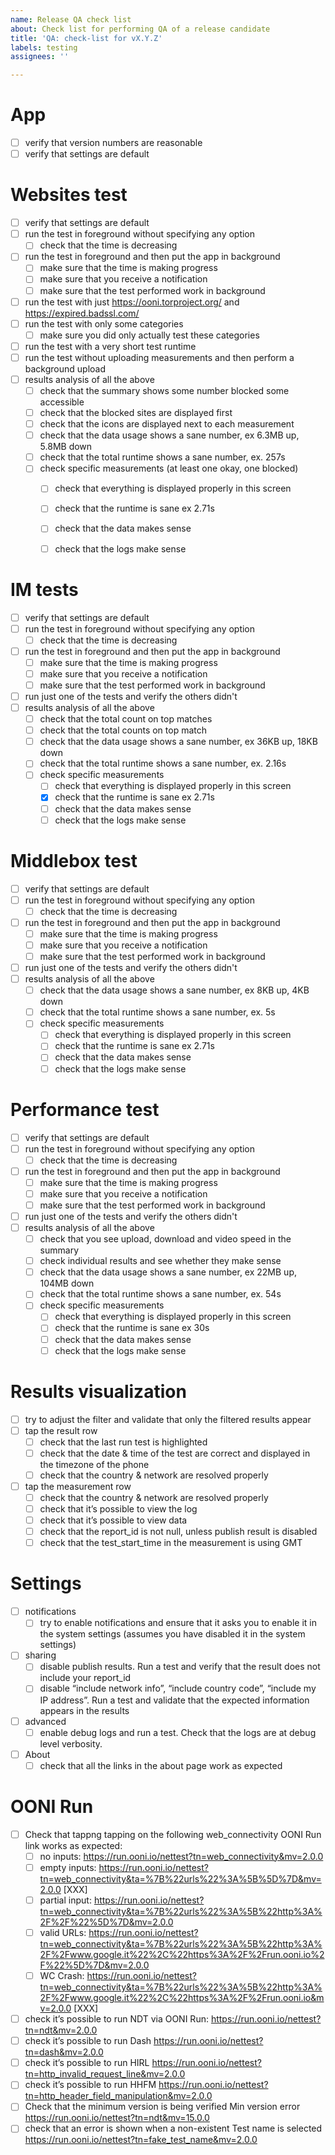 ```yaml
---
name: Release QA check list
about: Check list for performing QA of a release candidate
title: 'QA: check-list for vX.Y.Z'
labels: testing
assignees: ''

---
```


# App

- [ ] verify that version numbers are reasonable
- [ ] verify that settings are default

# Websites test

- [ ] verify that settings are default
- [ ] run the test in foreground without specifying any option
    - [ ] check that the time is decreasing
- [ ] run the test in foreground and then put the app in background
    - [ ] make sure that the time is making progress
    - [ ] make sure that you receive a notification
    - [ ] make sure that the test performed work in background
- [ ] run the test with just https://ooni.torproject.org/ and https://expired.badssl.com/
- [ ] run the test with only some categories
    - [ ] make sure you did only actually test these categories
- [ ] run the test with a very short test runtime
- [ ] run the test without uploading measurements and then perform a background upload
- [ ] results analysis of all the above
    - [ ] check that the summary shows some number blocked some accessible
    - [ ] check that the blocked sites are displayed first
    - [ ] check that the icons are displayed next to each measurement
    - [ ] check that the data usage shows a sane number, ex 6.3MB up, 5.8MB down
    - [ ] check that the total runtime shows a sane number, ex. 257s
    - [ ] check specific measurements (at least one okay, one blocked)
        - [ ] check that everything is displayed properly in this screen
        - [ ] check that the runtime is sane ex 2.71s
        - [ ] check that the data makes sense
        - [ ] check that the logs make sense


# IM tests

- [ ] verify that settings are default
- [ ] run the test in foreground without specifying any option
    - [ ] check that the time is decreasing
- [ ] run the test in foreground and then put the app in background
    - [ ] make sure that the time is making progress
    - [ ] make sure that you receive a notification
    - [ ] make sure that the test performed work in background
- [ ] run just one of the tests and verify the others didn't
- [ ] results analysis of all the above
    - [ ] check that the total count on top matches
    - [ ] check that the total counts on top match
    - [ ] check that the data usage shows a sane number, ex 36KB up, 18KB down
    - [ ] check that the total runtime shows a sane number, ex. 2.16s
    - [ ] check specific measurements
        - [ ] check that everything is displayed properly in this screen
        - [x] check that the runtime is sane ex 2.71s
        - [ ] check that the data makes sense
        - [ ] check that the logs make sense

# Middlebox test

- [ ] verify that settings are default
- [ ] run the test in foreground without specifying any option
    - [ ] check that the time is decreasing
- [ ] run the test in foreground and then put the app in background
    - [ ] make sure that the time is making progress
    - [ ] make sure that you receive a notification
    - [ ] make sure that the test performed work in background
- [ ] run just one of the tests and verify the others didn't
- [ ] results analysis of all the above
    - [ ] check that the data usage shows a sane number, ex 8KB up, 4KB down
    - [ ] check that the total runtime shows a sane number, ex. 5s
    - [ ] check specific measurements
        - [ ] check that everything is displayed properly in this screen
        - [ ] check that the runtime is sane ex 2.71s
        - [ ] check that the data makes sense
        - [ ] check that the logs make sense

# Performance test

- [ ] verify that settings are default
- [ ] run the test in foreground without specifying any option
    - [ ] check that the time is decreasing
- [ ] run the test in foreground and then put the app in background
    - [ ] make sure that the time is making progress
    - [ ] make sure that you receive a notification
    - [ ] make sure that the test performed work in background
- [ ] run just one of the tests and verify the others didn't
- [ ] results analysis of all the above
    - [ ] check that you see upload, download and video speed in the summary
    - [ ] check individual results and see whether they make sense
    - [ ] check that the data usage shows a sane number, ex 22MB up, 104MB down
    - [ ] check that the total runtime shows a sane number, ex. 54s
    - [ ] check specific measurements
        - [ ] check that everything is displayed properly in this screen
        - [ ] check that the runtime is sane ex 30s
        - [ ] check that the data makes sense
        - [ ] check that the logs make sense

# Results visualization

- [ ] try to adjust the filter and validate that only the filtered results appear
- [ ] tap the result row
    - [ ] check that the last run test is highlighted
    - [ ] check that the date & time of the test are correct and displayed in the timezone of the phone
    - [ ] check that the country & network are resolved properly
- [ ] tap the measurement row
    - [ ] check that the country & network are resolved properly
    - [ ] check that it’s possible to view the log
    - [ ] check that it’s possible to view data
    - [ ] check that the report_id is not null, unless publish result is disabled
    - [ ] check that the test_start_time in the measurement is using GMT

# Settings

- [ ] notifications
    - [ ] try to enable notifications and ensure that it asks you to enable it in the system settings (assumes you have disabled it in the system settings)
- [ ] sharing
    - [ ] disable publish results. Run a test and verify that the result does not include your report_id
    - [ ] disable “include network info”, “include country code”, “include my IP address”. Run a test and validate that the expected information appears in the results
- [ ] advanced
    - [ ] enable debug logs and run a test. Check that the logs are at debug level verbosity.
- [ ] About
    - [ ] check that all the links in the about page work as expected

# OONI Run

- [ ] Check that tappng tapping on the following web_connectivity OONI Run link works as expected:
    - [ ] no inputs: https://run.ooni.io/nettest?tn=web_connectivity&mv=2.0.0 
    - [ ] empty inputs: https://run.ooni.io/nettest?tn=web_connectivity&ta=%7B%22urls%22%3A%5B%5D%7D&mv=2.0.0 [XXX]
    - [ ] partial input: https://run.ooni.io/nettest?tn=web_connectivity&ta=%7B%22urls%22%3A%5B%22http%3A%2F%2F%22%5D%7D&mv=2.0.0
    - [ ] valid URLs: https://run.ooni.io/nettest?tn=web_connectivity&ta=%7B%22urls%22%3A%5B%22http%3A%2F%2Fwww.google.it%22%2C%22https%3A%2F%2Frun.ooni.io%2F%22%5D%7D&mv=2.0.0 
     - [ ] WC Crash: https://run.ooni.io/nettest?tn=web_connectivity&ta=%7B%22urls%22%3A%5B%22http%3A%2F%2Fwww.google.it%22%2C%22https%3A%2F%2Frun.ooni.io&mv=2.0.0 [XXX]
- [ ] check it’s possible to run NDT via OONI Run: https://run.ooni.io/nettest?tn=ndt&mv=2.0.0
- [ ] check it’s possible to run Dash https://run.ooni.io/nettest?tn=dash&mv=2.0.0
- [ ] check it’s possible to run HIRL https://run.ooni.io/nettest?tn=http_invalid_request_line&mv=2.0.0
- [ ] check it’s possible to run HHFM https://run.ooni.io/nettest?tn=http_header_field_manipulation&mv=2.0.0
- [ ] Check that the minimum version is being verified Min version error https://run.ooni.io/nettest?tn=ndt&mv=15.0.0
- [ ] check that an error is shown when a non-existent Test name is selected https://run.ooni.io/nettest?tn=fake_test_name&mv=2.0.0
